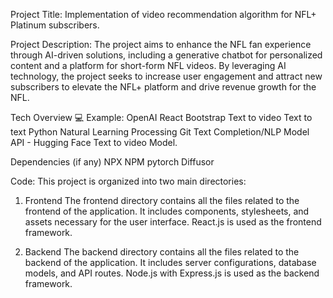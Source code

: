 Project Title: Implementation of video recommendation algorithm for NFL+ Platinum subscribers.

Project Description: The project aims to enhance the NFL fan experience through AI-driven solutions, including a generative chatbot for personalized content and a platform for short-form NFL videos. By leveraging AI technology, the project seeks to increase user engagement and attract new subscribers to elevate the NFL+ platform and drive revenue growth for the NFL.

Tech Overview 💻
Example:
OpenAI
React
Bootstrap
Text to video
Text to text
Python
Natural Learning Processing
Git
Text Completion/NLP Model API - Hugging Face Text to video Model.

Dependencies (if any)
NPX
NPM
pytorch
Diffusor


Code:
This project is organized into two main directories:

1. Frontend
The frontend directory contains all the files related to the frontend of the application.
It includes components, stylesheets, and assets necessary for the user interface.
React.js is used as the frontend framework.

2. Backend
The backend directory contains all the files related to the backend of the application.
It includes server configurations, database models, and API routes.
Node.js with Express.js is used as the backend framework.

